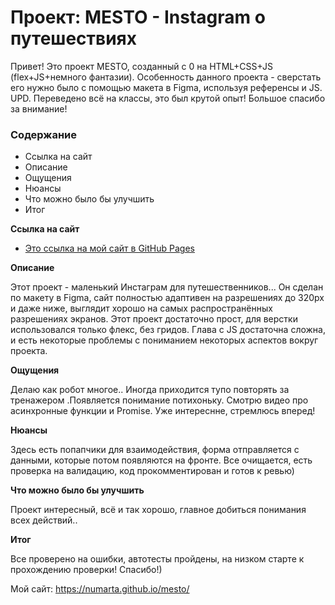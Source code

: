 # Проект: MESTO - Instagram о путешествиях
Привет! Это проект MESTO, созданный с 0 на HTML+CSS+JS (flex+JS+немного фантазии).
Особенность данного проекта - сверстать его нужно было с помощью макета в Figma, используя референсы и JS.
UPD. Переведено всё на классы, это был крутой опыт!
Большое спасибо за внимание!

### Содержание
* Ссылка на сайт
* Описание
* Ощущения
* Нюансы
* Что можно было бы улучшить
* Итог

**Ссылка на сайт**

* [Это ссылка на мой сайт в GitHub Pages](https://numarta.github.io/mesto/)

**Описание**

Этот проект - маленький Инстаграм для путешественников... 
Он сделан по макету в Figma, сайт полностью адаптивен на разрешениях до 320px и даже ниже, выглядит хорошо на самых распространённых разрешениях экранов.
Этот проект достаточно прост, для верстки использовался только флекс, без гридов.
Глава с JS достаточна сложна, и есть некоторые проблемы с пониманием некоторых аспектов вокруг проекта.

**Ощущения**

Делаю как робот многое.. Иногда приходится тупо повторять за тренажером .Появляется понимание потихоньку.
Смотрю видео про асинхронные функции и Promise. Уже интереснне, стремлюсь вперед!

**Нюансы**

Здесь есть попапчики для взаимодействия, форма отправляется с данными, которые потом появляются на фронте.
Все очищается, есть проверка на валидацию, код прокомментирован и готов к ревью)

**Что можно было бы улучшить**

Проект интересный, всё и так хорошо, главное добиться понимания всех действий..

**Итог**

Все проверено на ошибки, автотесты пройдены, на низком старте к прохождению проверки! Спасибо!)

Мой сайт:
https://numarta.github.io/mesto/